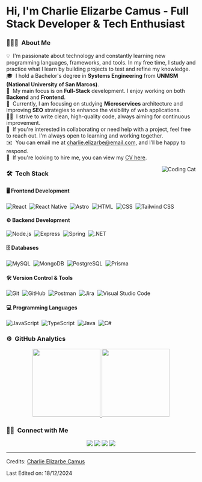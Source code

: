 # Hi, I'm Charlie Elizarbe Camus - Full Stack Developer & Tech Enthusiast

### 👨🏻‍💻 &nbsp;About Me

💡&nbsp; I'm passionate about technology and constantly learning new programming languages, frameworks, and tools. In my free time, I study and practice what I learn by building projects to test and refine my knowledge.\
🎓&nbsp; I hold a Bachelor's degree in **Systems Engineering** from **UNMSM (National University of San Marcos)**.\
🌱&nbsp; My main focus is on **Full-Stack** development. I enjoy working on both **Backend** and **Frontend**.\
🔧&nbsp; Currently, I am focusing on studying **Microservices** architecture and improving **SEO** strategies to enhance the visibility of web applications.\
👨‍💻&nbsp; I strive to write clean, high-quality code, always aiming for continuous improvement.\
💬&nbsp; If you're interested in collaborating or need help with a project, feel free to reach out. I'm always open to learning and working together.\
✉️&nbsp; You can email me at [charlie.elizarbe@email.com](mailto:charlie.elizarbe@email.com), and I’ll be happy to respond.\
📄&nbsp; If you're looking to hire me, you can view my [CV here](https://www.charlieelizarbe.com/cv).

<img alt="Coding Cat" src="https://media1.tenor.com/m/y2JXkY1pXkwAAAAC/cat-computer.gif" align="right"/>

### 🛠 &nbsp;Tech Stack

#### 🖥️ Frontend Development
![React](https://img.shields.io/badge/-React-61DAFB?style=for-the-badge&logo=react&logoColor=black)&nbsp;
![React Native](https://img.shields.io/badge/-React%20Native-61DAFB?style=for-the-badge&logo=react&logoColor=black)&nbsp;
![Astro](https://img.shields.io/badge/Astro-FF5A09?style=for-the-badge&logo=Astro&logoColor=white)&nbsp;
![HTML](https://img.shields.io/badge/-HTML-FF5722?style=for-the-badge&logo=HTML5&logoColor=white)&nbsp;
![CSS](https://img.shields.io/badge/-CSS-2965F1?style=for-the-badge&logo=CSS3&logoColor=white)&nbsp;
![Tailwind CSS](https://img.shields.io/badge/-Tailwind%20CSS-38BDF8?style=for-the-badge&logo=tailwindcss&logoColor=black)&nbsp;

#### ⚙️ Backend Development
![Node.js](https://img.shields.io/badge/-Node.js-3C873A?style=for-the-badge&logo=node.js&logoColor=white)&nbsp;
![Express](https://img.shields.io/badge/-Express-000000?style=for-the-badge&logo=express&logoColor=white)&nbsp;
![Spring](https://img.shields.io/badge/Spring-6DB33F?style=for-the-badge&logo=spring&logoColor=white)&nbsp;
![.NET](https://img.shields.io/badge/NET-5C2D91?style=for-the-badge&logo=dot-net&logoColor=white)&nbsp;

#### 🗄️ Databases
![MySQL](https://img.shields.io/badge/-MySQL-4479A1?style=for-the-badge&logo=mysql&logoColor=white)&nbsp;
![MongoDB](https://img.shields.io/badge/MongoDB-%234ea94b.svg?style=for-the-badge&logo=mongodb&logoColor=white)&nbsp;
![PostgreSQL](https://img.shields.io/badge/-PostgreSQL-316192?style=for-the-badge&logo=postgresql&logoColor=white)&nbsp;
![Prisma](https://img.shields.io/badge/Prisma-2D3748?style=for-the-badge&logo=prisma&logoColor=white)&nbsp;

#### 🛠️ Version Control & Tools
![Git](https://img.shields.io/badge/-Git-F05033?style=for-the-badge&logo=git&logoColor=white)&nbsp;
![GitHub](https://img.shields.io/badge/-GitHub-181717?style=for-the-badge&logo=github&logoColor=white)&nbsp;
![Postman](https://img.shields.io/badge/Postman-FF6C37?style=for-the-badge&logo=postman&logoColor=white)&nbsp;
![Jira](https://img.shields.io/badge/Jira-0052CC?style=for-the-badge&logo=jira&logoColor=white)&nbsp;
![Visual Studio Code](https://img.shields.io/badge/Visual%20Studio%20Code-0078d7.svg?style=for-the-badge&logo=visual-studio-code&logoColor=white)&nbsp;

#### 💻 Programming Languages
![JavaScript](https://img.shields.io/badge/-JavaScript-FFB13B?style=for-the-badge&logo=javascript&logoColor=black)&nbsp;
![TypeScript](https://img.shields.io/badge/-TypeScript-3178C6?style=for-the-badge&logo=typescript&logoColor=white)&nbsp;
![Java](https://img.shields.io/badge/-Java-ED8B00?style=for-the-badge&logo=java&logoColor=white)&nbsp;
![C#](https://img.shields.io/badge/-C%23-68217A?style=for-the-badge&logo=csharp&logoColor=white)&nbsp;

### ⚙️ &nbsp;GitHub Analytics

<p align="center">
  <a href="https://github.com/CharlieFISI">
    <img height="180em" src="https://github-readme-stats-eight-theta.vercel.app/api?username=CharlieFISI&show_icons=true&theme=algolia&include_all_commits=true&count_private=true"/>
  </a>
  <a href="https://github.com/CharlieFISI">
    <img height="180em" src="https://github-readme-stats-eight-theta.vercel.app/api/top-langs/?username=CharlieFISI&layout=compact&langs_count=8&theme=algolia"/>
  </a>
</p>

### 🤝🏻 &nbsp;Connect with Me

<p align="center">
  <a href="https://www.linkedin.com/in/charlieec/"><img src="https://img.shields.io/badge/-Charlie%20Elizarbe-0077B5?style=flat&logo=Linkedin&logoColor=white"/></a>
  <a href="mailto:charlie6_@hotmail.com"><img src="https://img.shields.io/badge/-charlie.elizarbe@email.com-D14836?style=flat&logo=Gmail&logoColor=white"/></a>
  <a href="https://stackoverflow.com/users/28005624/charlie"><img src="https://img.shields.io/badge/-@charliefisi-FF7A00?style=flat&logo=StackOverflow&logoColor=white"/></a>
  <a href="https://hub.docker.com/u/charlie1104"><img src="https://img.shields.io/badge/-@charlieelizarbe-2496ED?style=flat&logo=Docker&logoColor=white"/></a>
</p>

-----
Credits: [Charlie Elizarbe Camus](https://github.com/CharlieFISI)

Last Edited on: 18/12/2024
